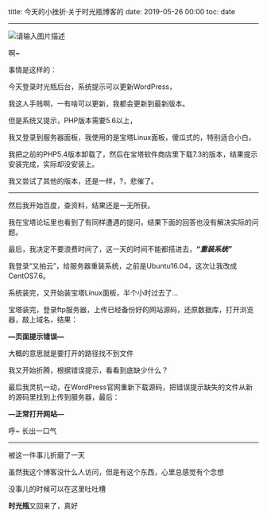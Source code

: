title: 今天的小挫折·关于时光瓶博客的
date: 2019-05-26 00:00
toc: date

---
![请输入图片描述][1]

啊~

事情是这样的：

今天登录时光瓶后台，系统提示可以更新WordPress，

我这人手贱啊，一有啥可以更新，我都会更新到最新版本。

但是系统又提示，PHP版本需要5.6以上，

我又登录到服务器面板，我使用的是宝塔Linux面板，傻瓜式的，特别适合小白。

我把之前的PHP5.4版本卸载了，然后在宝塔软件商店里下载7.3的版本，结果提示安装完成，实际却没安装上。

我又尝试了其他的版本，还是一样，?，悲催了。

---

然后我开始百度，查资料，结果还是一无所获。

我在宝塔论坛里也看到了有同样遭遇的提问，结果下面的回答也没有解决实际的问题。

最后，我决定不要浪费时间了，这一天的时间不能都搭进去，***“重装系统”***

我登录“又拍云”，给服务器重装系统，之前是Ubuntu16.04，这次让我改成CentOS7.6。

系统装完，又开始装宝塔Linux面板，半个小时过去了…

宝塔装完，登录ftp服务器，上传已经备份好的网站源码，还原数据库，打开浏览器，敲上域名，结果：

**—页面提示错误—**

大概的意思就是要打开的路径找不到文件

我又开始折腾，根据错误提示，看看到底缺少什么？

最后我灵机一动，在WordPress官网重新下载源码，把错误提示缺失的文件从新的源码里找到上传到服务器，最后：

**—正常打开网站—**

呼~ 长出一口气

---

被这一件事儿折磨了一天

虽然我这个博客没什么人访问，但是有这个东西，心里总感觉有个念想

没事儿的时候可以在这里吐吐槽

**时光瓶**又回来了，真好


  [1]: https://images.shiguangping.com/wp-file/2019/05/WordPress-logotype-alternative.png